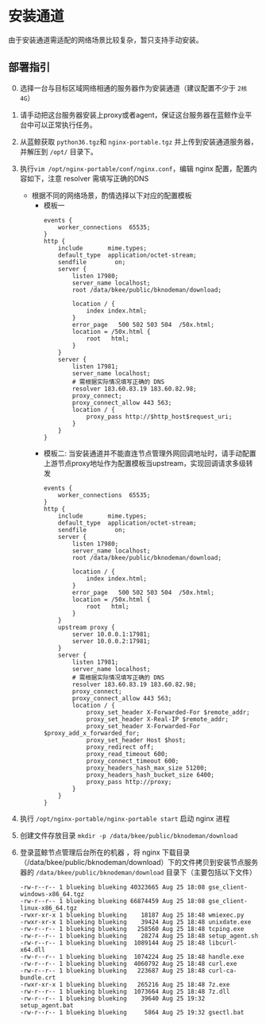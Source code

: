 # 安装通道

由于安装通道需适配的网络场景比较复杂，暂只支持手动安装。


## 部署指引

0. 选择一台与目标区域网络相通的服务器作为安装通道（建议配置不少于 `2核4G`）

1. 请手动把这台服务器安装上proxy或者agent，保证这台服务器在蓝鲸作业平台中可以正常执行任务。

2. 从蓝鲸获取 `python36.tgz`和 `nginx-portable.tgz` 并上传到安装通道服务器，并解压到 `/opt/` 目录下。

3. 执行`vim /opt/nginx-portable/conf/nginx.conf`，编辑 nginx 配置，配置内容如下，注意 resolver 需填写正确的DNS
   * 根据不同的网络场景，酌情选择以下对应的配置模板
     * 模板一
         ```
         events {
             worker_connections  65535;
         }
         http {
             include       mime.types;
             default_type  application/octet-stream;
             sendfile        on;
             server {
                 listen 17980;
                 server_name localhost;
                 root /data/bkee/public/bknodeman/download;

                 location / {
                     index index.html;
                 }
                 error_page   500 502 503 504  /50x.html;
                 location = /50x.html {
                     root   html;
                 }
             }
             server {
                 listen 17981;
                 server_name localhost;
                 # 需根据实际情况填写正确的 DNS
                 resolver 183.60.83.19 183.60.82.98;
                 proxy_connect;
                 proxy_connect_allow 443 563;
                 location / {
                     proxy_pass http://$http_host$request_uri;
                 }
             }
         }
         ```
     * 模板二: 当安装通道并不能直连节点管理外网回调地址时，请手动配置上游节点proxy地址作为配置模板当upstream，实现回调请求多级转发
       ```
       events {
           worker_connections  65535;
       }
       http {
           include       mime.types;
           default_type  application/octet-stream;
           sendfile        on;
           server {
               listen 17980;
               server_name localhost;
               root /data/bkee/public/bknodeman/download;

               location / {
                   index index.html;
               }
               error_page   500 502 503 504  /50x.html;
               location = /50x.html {
                   root   html;
               }
           }
           upstream proxy {
               server 10.0.0.1:17981;         
               server 10.0.0.2:17981;         
           }
           server {
               listen 17981;
               server_name localhost;
               # 需根据实际情况填写正确的 DNS
               resolver 183.60.83.19 183.60.82.98;
               proxy_connect;
               proxy_connect_allow 443 563;
               location / {
                   proxy_set_header X-Forwarded-For $remote_addr;
                   proxy_set_header X-Real-IP $remote_addr;
                   proxy_set_header X-Forwarded-For $proxy_add_x_forwarded_for;
                   proxy_set_header Host $host;
                   proxy_redirect off;
                   proxy_read_timeout 600;
                   proxy_connect_timeout 600;
                   proxy_headers_hash_max_size 51200;
                   proxy_headers_hash_bucket_size 6400;
                   proxy_pass http://proxy;
               }
           }
       }
       ```

4. 执行 `/opt/nginx-portable/nginx-portable start` 启动 nginx 进程

5. 创建文件存放目录 `mkdir -p /data/bkee/public/bknodeman/download`

6. 登录蓝鲸节点管理后台所在的机器 ，将 nginx 下载目录（/data/bkee/public/bknodeman/download）下的文件拷贝到安装节点服务器的 `/data/bkee/public/bknodeman/download` 目录下（主要包括以下文件）

   ```
   -rw-r--r-- 1 blueking blueking 40323665 Aug 25 18:08 gse_client-windows-x86_64.tgz
   -rw-r--r-- 1 blueking blueking 66874459 Aug 25 18:08 gse_client-linux-x86_64.tgz
   -rwxr-xr-x 1 blueking blueking    18187 Aug 25 18:48 wmiexec.py
   -rwxr-xr-x 1 blueking blueking    39424 Aug 25 18:48 unixdate.exe
   -rw-r--r-- 1 blueking blueking   258560 Aug 25 18:48 tcping.exe
   -rw-r--r-- 1 blueking blueking    28274 Aug 25 18:48 setup_agent.sh
   -rw-r--r-- 1 blueking blueking  1089144 Aug 25 18:48 libcurl-x64.dll
   -rw-r--r-- 1 blueking blueking  1074224 Aug 25 18:48 handle.exe
   -rw-r--r-- 1 blueking blueking  4060792 Aug 25 18:48 curl.exe
   -rw-r--r-- 1 blueking blueking   223687 Aug 25 18:48 curl-ca-bundle.crt
   -rwxr-xr-x 1 blueking blueking   265216 Aug 25 18:48 7z.exe
   -rw-r--r-- 1 blueking blueking  1073664 Aug 25 18:48 7z.dll
   -rw-r--r-- 1 blueking blueking    39640 Aug 25 19:32 setup_agent.bat
   -rw-r--r-- 1 blueking blueking     5864 Aug 25 19:32 gsectl.bat
   ```